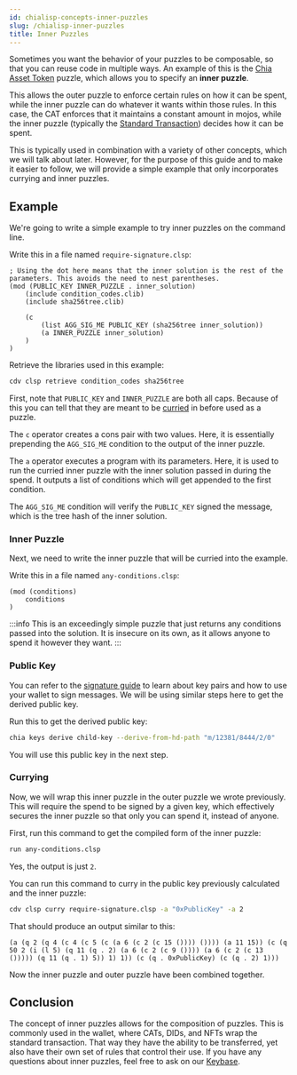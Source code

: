 ```yaml
---
id: chialisp-concepts-inner-puzzles
slug: /chialisp-inner-puzzles
title: Inner Puzzles
---
```


Sometimes you want the behavior of your puzzles to be composable, so that you can reuse code in multiple ways. An example of this is the [Chia Asset Token](https://chialisp.com/docs/puzzles/cats) puzzle, which allows you to specify an **inner puzzle**.

This allows the outer puzzle to enforce certain rules on how it can be spent, while the inner puzzle can do whatever it wants within those rules. In this case, the CAT enforces that it maintains a constant amount in mojos, while the inner puzzle (typically the [Standard Transaction](https://chialisp.com/docs/standard_transaction/)) decides how it can be spent.

This is typically used in combination with a variety of other concepts, which we will talk about later. However, for the purpose of this guide and to make it easier to follow, we will provide a simple example that only incorporates currying and inner puzzles.

## Example

We're going to write a simple example to try inner puzzles on the command line.

Write this in a file named `require-signature.clsp`:

```chialisp title="require-signature.clsp"
; Using the dot here means that the inner solution is the rest of the parameters. This avoids the need to nest parentheses.
(mod (PUBLIC_KEY INNER_PUZZLE . inner_solution)
    (include condition_codes.clib)
    (include sha256tree.clib)

    (c
        (list AGG_SIG_ME PUBLIC_KEY (sha256tree inner_solution))
        (a INNER_PUZZLE inner_solution)
    )
)
```

Retrieve the libraries used in this example:

```bash
cdv clsp retrieve condition_codes sha256tree
```

First, note that `PUBLIC_KEY` and `INNER_PUZZLE` are both all caps. Because of this you can tell that they are meant to be [curried](/guides/chialisp-currying) in before used as a puzzle.

The `c` operator creates a cons pair with two values. Here, it is essentially prepending the `AGG_SIG_ME` condition to the output of the inner puzzle.

The `a` operator executes a program with its parameters. Here, it is used to run the curried inner puzzle with the inner solution passed in during the spend. It outputs a list of conditions which will get appended to the first condition.

The `AGG_SIG_ME` condition will verify the `PUBLIC_KEY` signed the message, which is the tree hash of the inner solution.

### Inner Puzzle

Next, we need to write the inner puzzle that will be curried into the example.

Write this in a file named `any-conditions.clsp`:

```chialisp title="any-conditions.clsp"
(mod (conditions)
    conditions
)
```

:::info
This is an exceedingly simple puzzle that just returns any conditions passed into the solution. It is insecure on its own, as it allows anyone to spend it however they want.
:::

### Public Key

You can refer to the [signature guide](/guides/chialisp-bls-signatures) to learn about key pairs and how to use your wallet to sign messages. We will be using similar steps here to get the derived public key.

Run this to get the derived public key:

```bash
chia keys derive child-key --derive-from-hd-path "m/12381/8444/2/0"
```

You will use this public key in the next step.

### Currying

Now, we will wrap this inner puzzle in the outer puzzle we wrote previously. This will require the spend to be signed by a given key, which effectively secures the inner puzzle so that only you can spend it, instead of anyone.

First, run this command to get the compiled form of the inner puzzle:

```bash
run any-conditions.clsp
```

Yes, the output is just `2`.

You can run this command to curry in the public key previously calculated and the inner puzzle:

```bash
cdv clsp curry require-signature.clsp -a "0xPublicKey" -a 2
```

That should produce an output similar to this:

```chialisp
(a (q 2 (q 4 (c 4 (c 5 (c (a 6 (c 2 (c 15 ()))) ()))) (a 11 15)) (c (q 50 2 (i (l 5) (q 11 (q . 2) (a 6 (c 2 (c 9 ()))) (a 6 (c 2 (c 13 ())))) (q 11 (q . 1) 5)) 1) 1)) (c (q . 0xPublicKey) (c (q . 2) 1)))
```

Now the inner puzzle and outer puzzle have been combined together.

## Conclusion

The concept of inner puzzles allows for the composition of puzzles. This is commonly used in the wallet, where CATs, DIDs, and NFTs wrap the standard transaction. That way they have the ability to be transferred, yet also have their own set of rules that control their use. If you have any questions about inner puzzles, feel free to ask on our [Keybase](https://keybase.io/team/chia_network.public).
